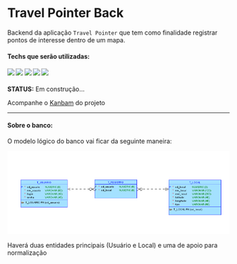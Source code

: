 <h1>Travel Pointer Back</h1>



Backend da aplicação `Travel Pointer` que tem como finalidade registrar pontos de interesse dentro de um mapa.

<h4>Techs que serão utilizadas:</h4>



<h4>
    <img src="https://img.shields.io/badge/Spring-6DB33F?style=for-the-badge&logo=spring&logoColor=white" />
    <img src="https://img.shields.io/badge/Java-ED8B00?style=for-the-badge&logo=java&logoColor=white" />
    <img src="https://img.shields.io/badge/PostgreSQL-316192?style=for-the-badge&logo=postgresql&logoColor=white" />
    <img src="https://img.shields.io/badge/Docker-2496ED?style=for-the-badge&logo=docker&logoColor=white" />
    <img src="https://img.shields.io/badge/Heroku-430098?style=for-the-badge&logo=heroku&logoColor=white" /> 
</h4>



<B>STATUS:</B> Em construção...

Acompanhe o <a href="https://github.com/users/Amorim-cyber/projects/5">Kanbam</a> do projeto 

<hr>

<h4>Sobre o banco:</h4>

O modelo lógico do banco vai ficar da seguinte maneira:

<img src="./img/tabela.png"/>

Haverá duas entidades principais (Usuário e Local) e uma de apoio para normalização

